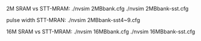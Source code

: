 2M SRAM vs STT-MRAM: ./nvsim 2MBbank.cfg  ./nvsim 2MBbank-sst.cfg

pulse width STT-MRAN: ./nvsim 2MBbank-sst4~9.cfg

16M SRAM vs STT-MRAM: ./nvsim 16MBbank.cfg  ./nvsim 16MBbank-sst.cfg
